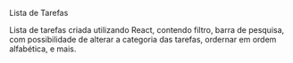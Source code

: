 Lista de Tarefas

Lista de tarefas criada utilizando React, contendo filtro, barra de pesquisa, com possibilidade de alterar a categoria das tarefas, ordernar em ordem alfabética, e mais.

